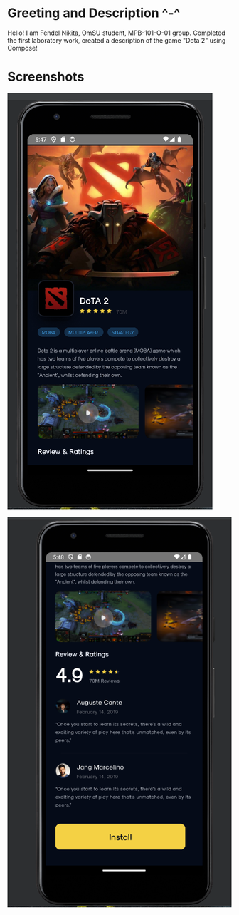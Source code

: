 # **Greeting and Description ^-^**

Hello! I am Fendel Nikita, OmSU student, MPB-101-O-01 group. Completed the first laboratory work, created a description of the game "Dota 2" using Compose!

# **Screenshots**
![firstScreen](dota2compose/assets/firstScreenshot.png)

![secondScreen](dota2compose/assets/secondScreenshot.png)